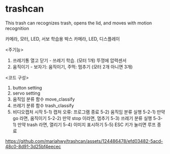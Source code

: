 # trashcan
This trash can recognizes trash, opens the lid, and moves with motion recognition

카메라, 모터, LED, 서보
학습용 박스
카메라, LED, 디스플레이

<주기능>
1. 쓰레기통 열고 닫기 - 쓰레기 학습. (모터 1개)
	뚜껑에 압력센서 
2. 움직이기 - 보자기: 움직이기, 주먹: 멈추기 (모터 2개 아니면 3개)

<코드 구성>
1) button setting
2) servo setting
3) 움직임 분류 함수 move_classify
4) 쓰레기 분류 함수 trash_classify
5) 비디오캡처 시작
	5-1) 캡처 오류: 프로그램 종료
	5-2) 움직임 분류 실행
		5-2-1) 만약 go 라면, 움직이기
		5-2-2) 만약 stop 이라면, 멈추기
	5-3) 쓰레기 분류 실행
		5-3-1) 만약 trash 라면, 열리기
	5-4) 이미지 표시하기
	5-5) ESC 키가 눌리면 루프 종료
  
https://github.com/mariahwy/trashcan/assets/124486478/efd03482-5acd-48c0-8d91-3d25bf4eecec
